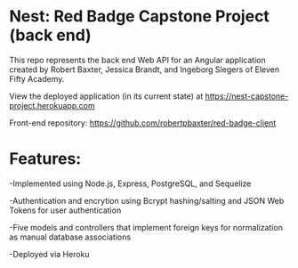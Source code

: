 # Nest: Red Badge Capstone Project (back end)

This repo represents the back end Web API for an Angular application created by Robert Baxter, Jessica Brandt, and Ingeborg Slegers of Eleven Fifty Academy.

View the deployed application (in its current state) at <a href="https://nest-capstone-project.herokuapp.com">https://nest-capstone-project.herokuapp.com</a>

Front-end repository: <a href="https://github.com/robertpbaxter/red-badge-client">https://github.com/robertpbaxter/red-badge-client</a>

# Features:

-Implemented using Node.js, Express, PostgreSQL, and Sequelize

-Authentication and encrytion using Bcrypt hashing/salting and JSON Web Tokens for user authentication

-Five models and controllers that implement foreign keys for normalization as manual database associations

-Deployed via Heroku

